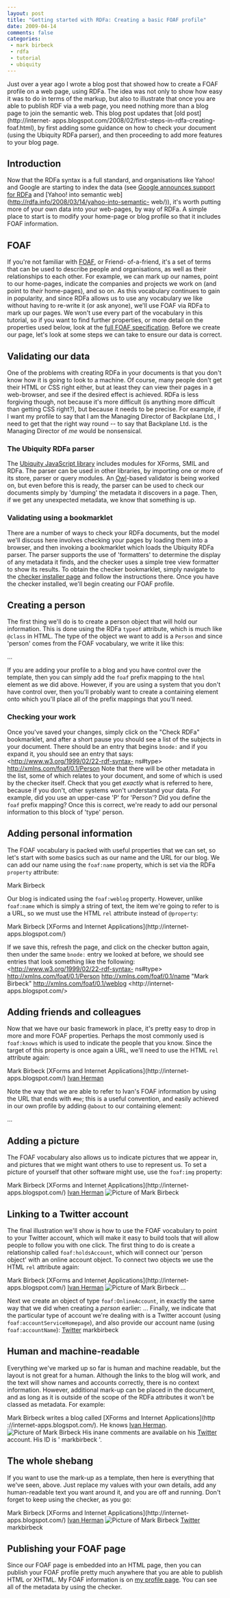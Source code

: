 ```yaml
---
layout: post
title: "Getting started with RDFa: Creating a basic FOAF profile"
date: 2009-04-14
comments: false
categories:
 - mark birbeck
 - rdfa
 - tutorial
 - ubiquity
---
```

Just over a year ago I wrote a blog post that showed how to create a FOAF
profile on a web page, using RDFa. The idea was not only to show how easy it
was to do in terms of the markup, but also to illustrate that once you are
able to publish RDF via a web page, you need nothing more than a blog page to
join the semantic web. This blog post updates that [old post](http://internet-
apps.blogspot.com/2008/02/first-steps-in-rdfa-creating-foaf.html), by first
adding some guidance on how to check your document (using the Ubiquity RDFa
parser), and then proceeding to add more features to your blog page.

<!-- more -->

## Introduction

Now that the RDFa syntax is a full standard, and organisations like Yahoo! and
Google are starting to index the data (see [Google announces support for
RDFa](http://rdfa.info/2009/05/12/google-announces-support-for-rdfa/) and
[Yahoo! into semantic web](http://rdfa.info/2008/03/14/yahoo-into-semantic-
web/)), it's worth putting more of your own data into your web-pages, by way
of RDFa. A simple place to start is to modify your home-page or blog profile
so that it includes FOAF information.

## FOAF

If you're not familiar with [FOAF](http://www.foaf-project.org/), or Friend-
of-a-friend, it's a set of terms that can be used to describe people and
organisations, as well as their relationships to each other. For example, we
can mark up our names, point to our home-pages, indicate the companies and
projects we work on (and point to _their_ home-pages), and so on. As this
vocabulary continues to gain in popularity, and since RDFa allows us to use
any vocabulary we like without having to re-write it (or ask anyone), we'll
use FOAF via RDFa to mark up our pages. We won't use every part of the
vocabulary in this tutorial, so if you want to find further properties, or
more detail on the properties used below, look at the [full FOAF
specification](http://xmlns.com/foaf/spec/). Before we create our page, let's
look at some steps we can take to ensure our data is correct.

## Validating our data

One of the problems with creating RDFa in your documents is that you don't
know how it is going to look to a machine. Of course, many people don't get
their HTML or CSS right either, but at least they can view their pages in a
web-browser, and see if the desired effect is achieved. RDFa is less forgiving
though, not because it's more difficult (is anything more difficult than
getting CSS right?), but because it needs to be precise. For example, if I
want my profile to say that I am the Managing Director of Backplane Ltd., I
need to get that the right way round -- to say that Backplane Ltd. is the
Managing Director of _me_ would be nonsensical.

### The Ubiquity RDFa parser

The [Ubiquity JavaScript library](http://ubiquity.googlecode.com) includes
modules for XForms, SMIL and RDFa. The parser can be used in other libraries,
by importing one or more of its store, parser or query modules. An
[Owl](http://en.wikipedia.org/wiki/Web_Ontology_Language)-based validator is
being worked on, but even before this is ready, the parser can be used to
check our documents simply by 'dumping' the metadata it discovers in a page.
Then, if we get any unexpected metadata, we know that something is up.

### Validating using a bookmarklet

There are a number of ways to check your RDFa documents, but the model we'll
discuss here involves checking your pages by loading them into a browser, and
then invoking a bookmarklet which loads the Ubiquity RDFa parser. The parser
supports the use of 'formatters' to determine the display of any metadata it
finds, and the checker uses a simple tree view formatter to show its results.
To obtain the checker bookmarklet, simply navigate to the [checker installer
page](http://ubiquity-rdfa.googlecode.com/svn/trunk/install-checker.html) and
follow the instructions there. Once you have the checker installed, we'll
begin creating our FOAF profile.

## Creating a person

The first thing we'll do is to create a person object that will hold our
information. This is done using the RDFa `typeof` attribute, which is much
like `@class` in HTML. The type of the object we want to add is a `Person` and
since 'person' comes from the FOAF vocabulary, we write it like this:

...

If you are adding your profile to a blog and you have control over the
template, then you can simply add the `foaf` prefix mapping to the `html`
element as we did above. However, if you are using a system that you don't
have control over, then you'll probably want to create a containing element
onto which you'll place all of the prefix mappings that you'll need.

### Checking your work

Once you've saved your changes, simply click on the "Check RDFa" bookmarklet,
and after a short pause you should see a list of the subjects in your
document. There should be an entry that begins `bnode:` and if you expand it,
you should see an entry that says:  <http://www.w3.org/1999/02/22-rdf-syntax-
ns#type> <http://xmlns.com/foaf/0.1/Person>  Note that there will be other
metadata in the list, some of which relates to your document, and some of
which is used by the checker itself. Check that you get _exactly_ what is
referred to here, because if you don't, other systems won't understand your
data. For example, did you use an upper-case 'P' for 'Person'? Did you define
the `foaf` prefix mapping? Once this is correct, we're ready to add our
personal information to this block of 'type' person.

## Adding personal information

The FOAF vocabulary is packed with useful properties that we can set, so let's
start with some basics such as our name and the URL for our blog. We can add
our name using the `foaf:name` property, which is set via the RDFa `property`
attribute:

Mark Birbeck

Our blog is indicated using the `foaf:weblog` property. However, unlike
`foaf:name` which is simply a string of text, the item we're going to refer to
is a URL, so we must use the HTML `rel` attribute instead of `@property`:

Mark Birbeck [XForms and Internet Applications](http://internet-
apps.blogspot.com/)

If we save this, refresh the page, and click on the checker button again, then
under the same `bnode:` entry we looked at before, we should see entries that
look something like the following:  <http://www.w3.org/1999/02/22-rdf-syntax-
ns#type> <http://xmlns.com/foaf/0.1/Person> <http://xmlns.com/foaf/0.1/name>
"Mark Birbeck" <http://xmlns.com/foaf/0.1/weblog> <http://internet-
apps.blogspot.com/>

## Adding friends and colleagues

Now that we have our basic framework in place, it's pretty easy to drop in
more and more FOAF properties. Perhaps the most commonly used is `foaf:knows`
which is used to indicate the people that you know. Since the target of this
property is once again a URL, we'll need to use the HTML `rel` attribute
again:

Mark Birbeck [XForms and Internet Applications](http://internet-
apps.blogspot.com/) [Ivan Herman](http://www.w3.org/People/Ivan/#me)

Note the way that we are able to refer to Ivan's FOAF information by using the
URL that ends with `#me`; this is a useful convention, and easily achieved in
our own profile by adding `@about` to our containing element:

...

## Adding a picture

The FOAF vocabulary also allows us to indicate pictures that we appear in, and
pictures that we might want others to use to represent us. To set a picture of
yourself that other software might use, use the `foaf:img` property:

Mark Birbeck [XForms and Internet Applications](http://internet-
apps.blogspot.com/) [Ivan Herman](http://www.w3.org/People/Ivan/#me) ![Picture
of Mark Birbeck](http://www.formsplayer.com/files/pictures/picture-11.jpg)

## Linking to a Twitter account

The final illustration we'll show is how to use the FOAF vocabulary to point
to your Twitter account, which will make it easy to build tools that will
allow people to follow you with one click. The first thing to do is create a
relationship called `foaf:holdsAccount`, which will connect our 'person
object' with an online account object. To connect two objects we use the HTML
`rel` attribute again:

Mark Birbeck [XForms and Internet Applications](http://internet-
apps.blogspot.com/) [Ivan Herman](http://www.w3.org/People/Ivan/#me) ![Picture
of Mark Birbeck](http://www.formsplayer.com/files/pictures/picture-11.jpg) ...

Next we create an object of type `foaf:OnlineAccount`, in exactly the same way
that we did when creating a _person_ earlier:  ...  Finally, we indicate that
the particular type of account we're dealing with is a Twitter account (using
`foaf:accountServiceHomepage`), and also provide our account name (using
`foaf:accountName`):  [Twitter](http://twitter.com/) markbirbeck

## Human and machine-readable

Everything we've marked up so far is human and machine readable, but the
layout is not great for a human. Although the links to the blog will work, and
the text will show names and accounts correctly, there is no context
information. However, additional mark-up can be placed in the document, and as
long as it is outside of the scope of the RDFa attributes it won't be classed
as metadata. For example:

Mark Birbeck writes a blog called [XForms and Internet Applications](http
://internet-apps.blogspot.com/). He knows [Ivan
Herman](http://www.w3.org/People/Ivan/#me).  ![Picture of Mark
Birbeck](http://www.formsplayer.com/files/pictures/picture-11.jpg) His inane
comments are available on his  [Twitter](http://twitter.com/) account. His ID
is ' markbirbeck '.

## The whole shebang

If you want to use the mark-up as a template, then here is everything that
we've seen, above. Just replace my values with your own details, add any
human-readable text you want around it, and you are off and running. Don't
forget to keep using the checker, as you go:

Mark Birbeck [XForms and Internet Applications](http://internet-
apps.blogspot.com/) [Ivan Herman](http://www.w3.org/People/Ivan/#me) ![Picture
of Mark Birbeck](http://www.formsplayer.com/files/pictures/picture-11.jpg)
[Twitter](http://twitter.com/) markbirbeck

## Publishing your FOAF page

Since our FOAF page is embedded into an HTML page, then you can publish your
FOAF profile pretty much anywhere that you are able to publish HTML or XHTML.
My FOAF information is on [my profile page](/profile/mark-birbeck). You can
see all of the metadata by using the checker.

